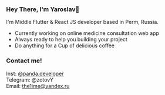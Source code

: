 ### Hey There, I'm Yaroslav👋

I'm Middle Flutter & React JS developer based in Perm, Russia.

-   Currently working on online medicine consultation web app
-   Always ready to help you building your project
-   Do anything for a Cup of delicious coffee

### Contact me!

Inst: [@panda.developer](https://www.instagram.com/panda.developer/)   
Telegram: @zotovY   
Email: the1ime@yandex.ru    
